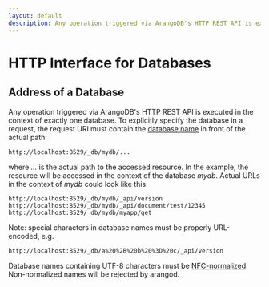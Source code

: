 ```yaml
---
layout: default
description: Any operation triggered via ArangoDB's HTTP REST API is executed in the context of exactlyone database
---
```

HTTP Interface for Databases
============================

Address of a Database
---------------------

Any operation triggered via ArangoDB's HTTP REST API is executed in the context of exactly
one database. To explicitly specify the database in a request, the request URI must contain
the [database name](../appendix-glossary.html#database-name) in front of the actual path:

    http://localhost:8529/_db/mydb/...

where *...* is the actual path to the accessed resource. In the example, the resource will be
accessed in the context of the database *mydb*. Actual URLs in the context of *mydb* could look
like this:

    http://localhost:8529/_db/mydb/_api/version
    http://localhost:8529/_db/mydb/_api/document/test/12345
    http://localhost:8529/_db/mydb/myapp/get

Note: special characters in database names must be properly URL-encoded, e.g.

    http://localhost:8529/_db/a%20%2B%20b%20%3D%20c/_api/version

Database names containing UTF-8 characters must be 
[NFC-normalized](https://en.wikipedia.org/wiki/Unicode_equivalence#Normal_forms).
Non-normalized names will be rejected by arangod.
